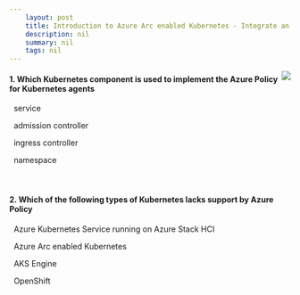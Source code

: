 ```yaml
---
    layout: post
    title: Introduction to Azure Arc enabled Kubernetes - Integrate an Azure Arc enabled Kubernetes cluster with Azure Policy for Kubernetes
    description: nil
    summary: nil
    tags: nil
---
```



 <a target="_blank" href="https://docs.microsoft.com/en-us/learn/modules/intro-to-arc-enabled-kubernetes/5-policy/"><i class="fas fa-external-link-alt"></i> </a>
 <img align="right" src="https://docs.microsoft.com/en-us/learn/achievements/intro-to-arc-enabled-kubernetes.svg">
####  1. Which Kubernetes component is used to implement the Azure Policy for Kubernetes agents


<i class='far fa-square'></i> &nbsp;&nbsp;service

<i class='fas fa-check-square' style='color: Dodgerblue;'></i> &nbsp;&nbsp;admission controller

<i class='far fa-square'></i> &nbsp;&nbsp;ingress controller

<i class='far fa-square'></i> &nbsp;&nbsp;namespace
<br />
<br />
<br />

####  2. Which of the following types of Kubernetes lacks support by Azure Policy


<i class='far fa-square'></i> &nbsp;&nbsp;Azure Kubernetes Service running on Azure Stack HCI

<i class='far fa-square'></i> &nbsp;&nbsp;Azure Arc enabled Kubernetes

<i class='far fa-square'></i> &nbsp;&nbsp;AKS Engine

<i class='fas fa-check-square' style='color: Dodgerblue;'></i> &nbsp;&nbsp;OpenShift
<br />
<br />
<br />
